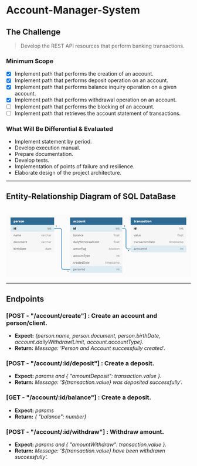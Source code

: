 # Account-Manager-System

## The Challenge</br>

> Develop the REST API resources that perform banking transactions.

### Minimum Scope

- [x] Implement path that performs the creation of an account.
- [x] Implement path that performs deposit operation on an account.
- [x] Implement path that performs balance inquiry operation on a given account.
- [x] Implement path that performs withdrawal operation on an account.
- [ ] Implement path that performs the blocking of an account.
- [ ] Implement path that retrieves the account statement of transactions.

### What Will Be Differential & Evaluated

- Implement statement by period.
- Develop execution manual.
- Prepare documentation.
- Develop tests.
- Implementation of points of failure and resilience.
- Elaborate design of the project architecture.

---

## Entity-Relationship Diagram of SQL DataBase

</br>![ERD AMS_DB](img/AMS_DB.png)

---

## Endpoints

### [POST - "/account/create"] : Create an account and person/client.

- **Expect:** _{person.name, person.document, person.birthDate, account.dailyWithdrawlLimit, account.accountType}._
- **Return:** _Message: 'Person and Account successfully created'._

### [POST - "/account/:id/deposit"] : Create a deposit.

- **Expect:** _params and { "amountDeposit": transaction.value }._
- **Return:** _Message: '${transaction.value} was deposited successfully'._

### [GET - "/account/:id/balance"] : Create a deposit.

- **Expect:** _params_
- **Return:** _{ "balance": number}_

### [POST - "/account/:id/withdraw"] : Withdraw amount.

- **Expect:** _params and { "amountWithdraw": transaction.value }._
- **Return:** _Message: '${transaction.value} have been withdrawn successfully'._
